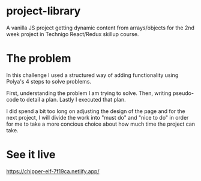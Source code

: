 # project-library

A vanilla JS project getting dynamic content from arrays/objects for the 2nd week project in Technigo React/Redux skillup course.

# The problem

In this challenge I used a structured way of adding functionality using Polya's 4 steps to solve problems.

First, understanding the problem I am trying to solve. Then, writing pseudo-code to detail a plan. Lastly I executed that plan.

I did spend a bit too long on adjusting the design of the page and for the next project, I will divide the work into "must do" and "nice to do" in order for me to take a more concious choice about how much time the project can take.

# See it live

https://chipper-elf-7f19ca.netlify.app/
